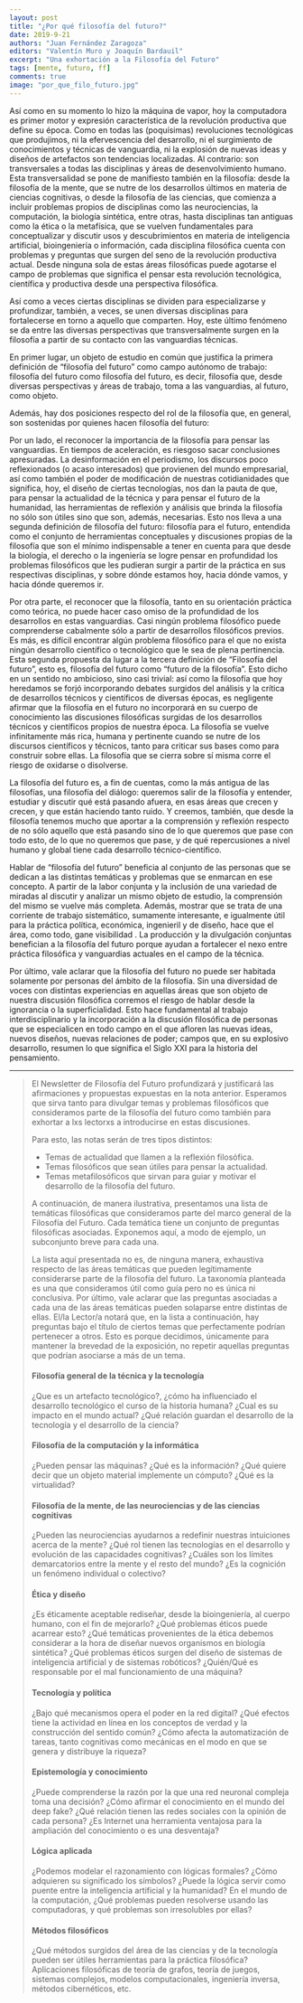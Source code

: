 ```yaml
---
layout: post
title: "¿Por qué filosofía del futuro?"
date: 2019-9-21
authors: "Juan Fernández Zaragoza"
editors: "Valentín Muro y Joaquín Bardauil"
excerpt: "Una exhortación a la Filosofía del Futuro"
tags: [mente, futuro, ff]
comments: true
image: "por_que_filo_futuro.jpg"
---
```

Así como en su momento lo hizo la máquina de vapor, hoy la computadora es primer motor y expresión característica de la revolución productiva que define su época. Como en todas las (poquísimas) revoluciones tecnológicas que produjimos, ni la efervescencia del desarrollo, ni el surgimiento de conocimientos y técnicas de vanguardia, ni la explosión de nuevas ideas y diseños de artefactos son tendencias localizadas. Al contrario: son transversales a todas las disciplinas y áreas de desenvolvimiento humano. Esta transversalidad se pone de manifiesto también en la filosofía: desde la filosofía de la mente, que se nutre de los desarrollos últimos en materia de ciencias cognitivas, o desde la filosofía de las ciencias, que comienza a incluir problemas propios de disciplinas como las neurociencias, la computación, la biología sintética, entre otras, hasta disciplinas tan antiguas como la ética o la metafísica, que se vuelven fundamentales para conceptualizar y discutir usos y descubrimientos en materia de inteligencia artificial, bioingeniería o información, cada disciplina filosófica cuenta con problemas y preguntas que surgen del seno de la revolución productiva actual. Desde ninguna sola de estas áreas filosóficas puede agotarse el campo de problemas que significa el pensar esta revolución tecnológica, científica y productiva desde una perspectiva filosófica.

Así como a veces ciertas disciplinas se dividen para especializarse y profundizar, también, a veces, se unen diversas disciplinas para fortalecerse en torno a aquello que comparten. Hoy, este último fenómeno se da entre las diversas perspectivas que transversalmente surgen en la filosofía a partir de su contacto con las vanguardias técnicas.

En primer lugar, un objeto de estudio en común que justifica la primera definición de “filosofía del futuro” como campo autónomo de trabajo: filosofía del futuro como filosofía del futuro, es decir, filosofía que, desde diversas perspectivas y áreas de trabajo, toma a las vanguardias, al futuro, como objeto.

Además, hay dos posiciones respecto del rol de la filosofía que, en general, son sostenidas por quienes hacen filosofía del futuro:

Por un lado, el reconocer la importancia de la filosofía para pensar las vanguardias. En tiempos de aceleración, es riesgoso sacar conclusiones apresuradas. La desinformación en el periodismo, los discursos poco reflexionados (o acaso interesados) que provienen del mundo empresarial, así como también el poder de modificación de nuestras cotidianidades que significa, hoy, el diseño de ciertas tecnologías, nos dan la pauta de que, para pensar la actualidad de la técnica y para pensar el futuro de la humanidad, las herramientas de reflexión y análisis que brinda la filosofía no sólo son útiles sino que son, además, necesarias. Esto nos lleva a una segunda definición de filosofía del futuro: filosofía para el futuro, entendida como el conjunto de herramientas conceptuales y discusiones propias de la filosofía que son el mínimo indispensable a tener en cuenta para que desde la biología, el derecho o la ingeniería se logre pensar en profundidad los problemas filosóficos que les pudieran surgir a partir de la práctica en sus respectivas disciplinas, y sobre dónde estamos hoy, hacia dónde vamos, y hacia dónde queremos ir.

Por otra parte, el reconocer que la filosofía, tanto en su orientación práctica como teórica, no puede hacer caso omiso de la profundidad de los desarrollos en estas vanguardias. Casi ningún problema filosófico puede comprenderse cabalmente sólo a partir de desarrollos filosóficos previos. Es más, es difícil encontrar algún problema filosófico para el que no exista ningún desarrollo científico o tecnológico que le sea de plena pertinencia. Esta segunda propuesta da lugar a la tercera definición de “Filosofía del futuro”, esto es, filosofía del futuro como “futuro de la filosofía”. Esto dicho en un sentido no ambicioso, sino casi trivial: así como la filosofía que hoy heredamos se forjó incorporando debates surgidos del análisis y la crítica de desarrollos técnicos y científicos de diversas épocas, es negligente afirmar que la filosofía en el futuro no incorporará en su cuerpo de conocimiento las discusiones filosóficas surgidas de los desarrollos técnicos y científicos propios de nuestra época. La filosofía se vuelve infinitamente más rica, humana y pertinente cuando se nutre de los discursos científicos y técnicos, tanto para criticar sus bases como para construir sobre ellas. La filosofía que se cierra sobre sí misma corre el riesgo de oxidarse o disolverse.

La filosofía del futuro es, a fin de cuentas, como la más antigua de las filosofías, una filosofía del diálogo: queremos salir de la filosofía y entender, estudiar y discutir qué está pasando afuera, en esas áreas que crecen y crecen, y que están haciendo tanto ruido. Y creemos, también, que desde la filosofía tenemos mucho que aportar a la comprensión y reflexión respecto de no sólo aquello que está pasando sino de lo que queremos que pase con todo esto, de lo que no queremos que pase, y de qué repercusiones a nivel humano y global tiene cada desarrollo técnico-científico.

Hablar de “filosofía del futuro” beneficia al conjunto de las personas que se dedican a las distintas temáticas y problemas que se enmarcan en ese concepto. A partir de la labor conjunta y la inclusión de una variedad de miradas al discutir y analizar un mismo objeto de estudio, la comprensión del mismo se vuelve más completa. Además, mostrar que se trata de una corriente de trabajo sistemático, sumamente interesante, e igualmente útil para la práctica política, económica, ingenieril y de diseño, hace que el área, como todo, gane visibilidad . La producción y la divulgación conjuntas benefician a la filosofía del futuro porque ayudan a fortalecer el nexo entre práctica filosófica y vanguardias actuales en el campo de la técnica.

Por último, vale aclarar que la filosofía del futuro no puede ser habitada solamente por personas del ámbito de la filosofía. Sin una diversidad de voces con distintas experiencias en aquellas áreas que son objeto de nuestra discusión filosófica corremos el riesgo de hablar desde la ignorancia o la superficialidad. Esto hace fundamental al trabajo interdisciplinario y la incorporación a la discusión filosófica de personas que se especialicen en todo campo en el que afloren las nuevas ideas, nuevos diseños, nuevas relaciones de poder; campos que, en su explosivo desarrollo, resumen lo que significa el Siglo XXI para la historia del pensamiento.

---
> El Newsletter de Filosofía del Futuro profundizará y justificará las afirmaciones y propuestas expuestas en la nota anterior. Esperamos que sirva tanto para divulgar temas y problemas filosóficos que consideramos parte de la filosofía del futuro como también para exhortar a lxs lectorxs a introducirse en estas discusiones.
>
> Para esto, las notas serán de tres tipos distintos:
> * Temas de actualidad que llamen a la reflexión filosófica.
> * Temas filosóficos que sean útiles para pensar la actualidad.
> * Temas metafilosóficos que sirvan para guiar y motivar el desarrollo de la filosofía del futuro.
>
> A continuación, de manera ilustrativa, presentamos una lista de temáticas filosóficas que consideramos parte del marco general de la Filosofía del Futuro. Cada temática tiene un conjunto de preguntas filosóficas asociadas. Exponemos aquí, a modo de ejemplo, un subconjunto breve para cada una.
>
> La lista aquí presentada no es, de ninguna manera, exhaustiva respecto de las áreas temáticas que pueden legítimamente considerarse parte de la filosofía del futuro. La taxonomía planteada es una que consideramos útil como guía pero no es única ni conclusiva. Por último, vale aclarar que las preguntas asociadas a cada una de las áreas temáticas pueden solaparse entre distintas de ellas. El/la Lector/a notará que, en la lista a continuación, hay preguntas bajo el título de ciertos temas que perfectamente podrían pertenecer a otros. Esto es porque decidimos, únicamente para mantener la brevedad de la exposición, no repetir aquellas preguntas que podrían asociarse a más de un tema.
>
> #### Filosofía general de la técnica y la tecnología
> ¿Que es un artefacto tecnológico?, ¿cómo ha influenciado el desarrollo tecnológico el curso de la historia humana? ¿Cual es su impacto en el mundo actual? ¿Qué relación guardan el desarrollo de la tecnología y el desarrollo de la ciencia?
>
> #### Filosofía de la computación y la informática
> ¿Pueden pensar las máquinas? ¿Qué es la información? ¿Qué quiere decir que un objeto material implemente un cómputo? ¿Qué es la virtualidad?
>
> #### Filosofía de la mente, de las neurociencias y de las ciencias cognitivas
> ¿Pueden las neurociencias ayudarnos a redefinir nuestras intuiciones acerca de la mente? ¿Qué rol tienen las tecnologías en el desarrollo y evolución de las capacidades cognitivas? ¿Cuáles son los límites demarcatorios entre la mente y el resto del mundo? ¿Es la cognición un fenómeno individual o colectivo?
>
> #### Ética y diseño
> ¿Es éticamente aceptable rediseñar, desde la bioingeniería, al cuerpo humano, con el fin de mejorarlo? ¿Qué problemas éticos puede acarrear esto? ¿Qué temáticas provenientes de la ética debemos considerar a la hora de diseñar nuevos organismos en biología sintética? ¿Qué problemas éticos surgen del diseño de sistemas de inteligencia artificial y de sistemas robóticos? ¿Quién/Qué es responsable por el mal funcionamiento de una máquina?
>
> #### Tecnología y política
> ¿Bajo qué mecanismos opera el poder en la red digital? ¿Qué efectos tiene la actividad en línea en los conceptos de verdad y la construcción del sentido común? ¿Cómo afecta la automatización de tareas, tanto cognitivas como mecánicas en el modo en que se genera y distribuye la riqueza?
>
> #### Epistemología y conocimiento
> ¿Puede comprenderse la razón por la que una red neuronal compleja toma una decisión? ¿Cómo afirmar el conocimiento en el mundo del deep fake? ¿Qué relación tienen las redes sociales con la opinión de cada persona? ¿Es Internet una herramienta ventajosa para la ampliación del conocimiento o es una desventaja?
>
> #### Lógica aplicada
> ¿Podemos modelar el razonamiento con lógicas formales? ¿Cómo adquieren su significado los símbolos? ¿Puede la lógica servir como puente entre la inteligencia artificial y la humanidad? En el mundo de la computación, ¿Qué problemas pueden resolverse usando las computadoras, y qué problemas son irresolubles por ellas?
>
> #### Métodos filosóficos
> ¿Qué métodos surgidos del área de las ciencias y de la tecnología pueden ser útiles herramientas para la práctica filosófica? Aplicaciones filosóficas de teoría de grafos, teoría de juegos, sistemas complejos, modelos computacionales, ingeniería inversa, métodos cibernéticos, etc.
